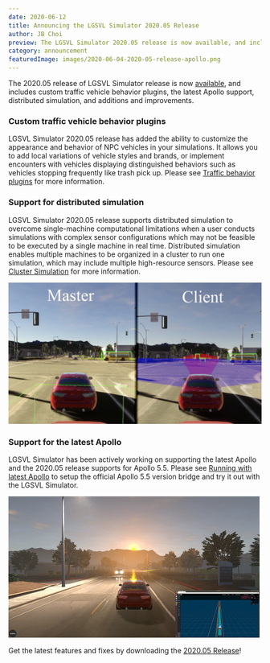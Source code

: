 ```yaml
---
date: 2020-06-12
title: Announcing the LGSVL Simulator 2020.05 Release
author: JB Choi
preview: The LGSVL Simulator 2020.05 release is now available, and includes custom traffic vehicle behavior plugin, distributed simulation, Apollo 5.5 support, and additions and improvements.
category: announcement
featuredImage: images/2020-06-04-2020-05-release-apollo.png
---
```


The 2020.05 release of LGSVL Simulator release is now [available](https://github.com/lgsvl/simulator/releases/tag/2020.05), and includes custom traffic vehicle behavior plugins, the latest Apollo support, distributed simulation, and additions and improvements.

### Custom traffic vehicle behavior plugins

LGSVL Simulator 2020.05 release has added the ability to customize the appearance and behavior of NPC vehicles in your simulations. It allows you to add local variations of vehicle styles and brands, or implement encounters with vehicles displaying distinguished behaviors such as vehicles stopping frequently like trash pick up. Please see [Traffic behavior plugins](https://www.lgsvlsimulator.com/docs/npc-plugins/) for more information.

### Support for distributed simulation

LGSVL Simulator 2020.05 release supports distributed simulation to overcome single-machine computational limitations when a user conducts simulations with complex sensor configurations which may not be feasible to be executed by a single machine in real time. Distributed simulation enables multiple machines to be organized in a cluster to run one simulation, which may include multiple high-resource sensors. Please see [Cluster Simulation](https://www.lgsvlsimulator.com/docs/clusters-tab/#how-to-add-a-cluster) for more information.

[![clusters](images/2020-06-04-2020-05-release-clusters.png)](images/2020-06-04-2020-05-release-clusters.png)

### Support for the latest Apollo

LGSVL Simulator has been actively working on supporting the latest Apollo and the 2020.05 release supports for Apollo 5.5. Please see [Running with latest Apollo](https://www.lgsvlsimulator.com/docs/apollo-master-instructions/) to setup the official Apollo 5.5 version bridge and try it out with the LGSVL Simulator.

[![apollo](images/2020-06-04-2020-05-release-apollo.png)](images/2020-06-04-2020-05-release-apollo.png)

Get the latest features and fixes by downloading the [2020.05 Release](https://github.com/lgsvl/simulator/releases/tag/2020.05)!
